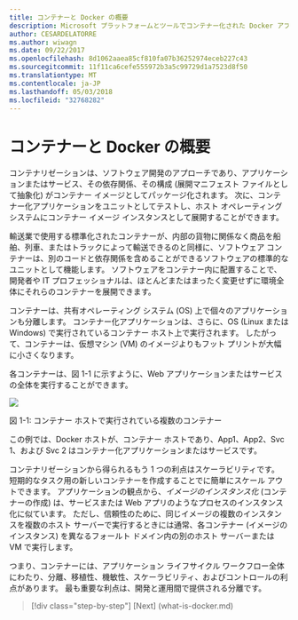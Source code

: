 ```yaml
---
title: コンテナーと Docker の概要
description: Microsoft プラットフォームとツールでコンテナー化された Docker アプリケーションのライフサイクル
author: CESARDELATORRE
ms.author: wiwagn
ms.date: 09/22/2017
ms.openlocfilehash: 8d1062aaea85cf810fa07b36252974eceb227c43
ms.sourcegitcommit: 11f11ca6cefe555972b3a5c99729d1a7523d8f50
ms.translationtype: MT
ms.contentlocale: ja-JP
ms.lasthandoff: 05/03/2018
ms.locfileid: "32768282"
---
```

# <a name="introduction-to-containers-and-docker"></a>コンテナーと Docker の概要

コンテナリゼーションは、ソフトウェア開発のアプローチであり、アプリケーションまたはサービス、その依存関係、その構成 (展開マニフェスト ファイルとして抽象化) がコンテナー イメージとしてパッケージ化されます。 次に、コンテナー化アプリケーションをユニットとしてテストし、ホスト オペレーティング システムにコンテナー イメージ インスタンスとして展開することができます。

輸送業で使用する標準化されたコンテナーが、内部の貨物に関係なく商品を船舶、列車、またはトラックによって輸送できるのと同様に、ソフトウェア コンテナーは、別のコードと依存関係を含めることができるソフトウェアの標準的なユニットとして機能します。 ソフトウェアをコンテナー内に配置することで、開発者や IT プロフェッショナルは、ほとんどまたはまったく変更せずに環境全体にそれらのコンテナーを展開できます。

コンテナーは、共有オペレーティング システム (OS) 上で個々のアプリケーションも分離します。 コンテナー化アプリケーションは、さらに、OS (Linux または Windows) で実行されているコンテナー ホスト上で実行されます。 したがって、コンテナーは、仮想マシン (VM) のイメージよりもフット プリントが大幅に小さくなります。

各コンテナーは、図 1-1 に示すように、Web アプリケーションまたはサービスの全体を実行することができます。

![](./media/image1.png)

図 1-1: コンテナー ホストで実行されている複数のコンテナー

この例では、Docker ホストが、コンテナー ホストであり、App1、App2、Svc 1、および Svc 2 はコンテナー化アプリケーションまたはサービスです。

コンテナリゼーションから得られるもう 1 つの利点はスケーラビリティです。 短期的なタスク用の新しいコンテナーを作成することでに簡単にスケール アウトできます。 アプリケーションの観点から、*イメージのインスタンス化* (コンテナーの作成) は、サービスまたは Web アプリのようなプロセスのインスタンス化に似ています。 ただし、信頼性のために、同じイメージの複数のインスタンスを複数のホスト サーバーで実行するときには通常、各コンテナー (イメージのインスタンス) を異なるフォールト ドメイン内の別のホスト サーバーまたは VM で実行します。

つまり、コンテナーには、アプリケーション ライフサイクル ワークフロー全体にわたり、分離、移植性、機敏性、スケーラビリティ、およびコントロールの利点があります。 最も重要な利点は、開発と運用間で提供される分離です。


>[!div class="step-by-step"]
[Next] (what-is-docker.md)
